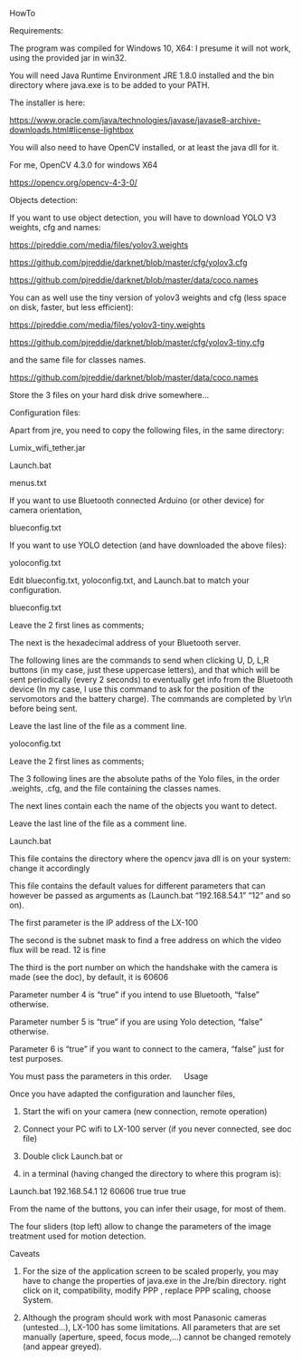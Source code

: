 HowTo

Requirements:

The program was compiled for Windows 10, X64: I presume it will not work, using the provided jar in win32.

You will need Java Runtime Environment JRE 1.8.0 installed and the bin directory where java.exe is to be added to your PATH.

The installer is here:

https://www.oracle.com/java/technologies/javase/javase8-archive-downloads.html#license-lightbox

You will also need to have OpenCV installed, or at least the java dll for it.

For me, OpenCV 4.3.0 for windows X64

https://opencv.org/opencv-4-3-0/

Objects detection:

If you want to use object detection, you will have to download YOLO V3 weights, cfg and names:

https://pjreddie.com/media/files/yolov3.weights

https://github.com/pjreddie/darknet/blob/master/cfg/yolov3.cfg

https://github.com/pjreddie/darknet/blob/master/data/coco.names

You can as well use the tiny version of yolov3 weights and cfg (less space on disk, faster, but less efficient):

https://pjreddie.com/media/files/yolov3-tiny.weights

https://github.com/pjreddie/darknet/blob/master/cfg/yolov3-tiny.cfg

and the same file for classes names.

https://github.com/pjreddie/darknet/blob/master/data/coco.names

Store the 3 files on your hard disk drive somewhere…

Configuration files:

Apart from jre, you need to copy the following files, in the same directory:

Lumix_wifi_tether.jar

Launch.bat

menus.txt

If you want to use Bluetooth connected Arduino (or other device) for camera orientation,

blueconfig.txt

If you want to use YOLO detection (and have downloaded the above files):

yoloconfig.txt


Edit blueconfig.txt, yoloconfig.txt, and Launch.bat to match your configuration.

blueconfig.txt

Leave the 2 first lines as comments;

The next is the hexadecimal address of your Bluetooth server.

The following lines are the commands to send when clicking U, D, L,R buttons (in my case, just these uppercase letters), and that which will be sent periodically (every 2 seconds) to eventually get info from the Bluetooth device (In my case, I use this command to ask for the position of the servomotors and the battery charge). The commands are completed by \r\n before being sent.

Leave the last line of the file as a comment line.

yoloconfig.txt

Leave the 2 first lines as comments;

The 3 following lines are the absolute paths of the Yolo files, in the order .weights, .cfg, and the file containing the classes names.

The next lines contain each the name of the objects you want to detect.

Leave the last line of the file as a comment line.

Launch.bat 

This file contains the directory where the opencv java dll is on your system: change it accordingly

This file contains the default values for different parameters that can however be passed as arguments as (Launch.bat “192.168.54.1” “12” and so on).

The first parameter is the IP address of the LX-100

The second is the subnet mask to find a free address on which the video flux will be read. 12 is fine

The third is the port number on which the handshake with the camera is made (see the doc), by default, it is 60606

Parameter number 4 is “true” if you intend to use Bluetooth, “false” otherwise.

Parameter number 5 is “true” if you are using Yolo detection, “false” otherwise.

Parameter 6 is “true” if you want to connect to the camera, “false” just for test 
purposes.

You must pass the parameters in this order.
 
Usage

Once you have adapted the configuration and launcher files, 

1)	Start the wifi on your camera (new connection, remote operation)

2)	Connect your PC wifi to LX-100 server (if you never connected, see doc file)

3)	Double click Launch.bat or

4)	in a terminal (having changed the directory to where this program is):

Launch.bat 192.168.54.1 12 60606 true true true

From the name of the buttons, you can infer their usage, for most of them.

The four sliders (top left) allow to change the parameters of the image treatment used for motion detection. 

Caveats

1)	For the size of the application screen to be scaled properly, you may have to change the properties of java.exe in the Jre/bin directory. right click on it, compatibility, modify PPP , replace PPP scaling, choose System.

2)	Although the program should work with most Panasonic cameras (untested…), LX-100 has some limitations. All parameters that are set manually (aperture, speed, focus mode,…) cannot be changed remotely (and appear greyed). 



